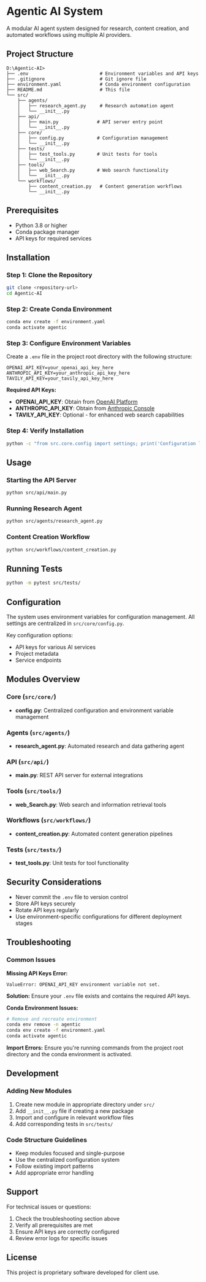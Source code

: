 # Agentic AI System

A modular AI agent system designed for research, content creation, and automated workflows using multiple AI providers.

## Project Structure

```
D:\Agentic-AI>
├── .env                          # Environment variables and API keys
├── .gitignore                    # Git ignore file
├── environment.yaml              # Conda environment configuration
├── README.md                     # This file
└── src/
    ├── agents/
    │   ├── research_agent.py     # Research automation agent
    │   └── __init__.py
    ├── api/
    │   ├── main.py              # API server entry point
    │   └── __init__.py
    ├── core/
    │   ├── config.py            # Configuration management
    │   └── __init__.py
    ├── tests/
    │   ├── test_tools.py        # Unit tests for tools
    │   └── __init__.py
    ├── tools/
    │   ├── web_Search.py        # Web search functionality
    │   └── __init__.py
    └── workflows/
        ├── content_creation.py   # Content generation workflows
        └── __init__.py
```

## Prerequisites

- Python 3.8 or higher
- Conda package manager
- API keys for required services

## Installation

### Step 1: Clone the Repository

```bash
git clone <repository-url>
cd Agentic-AI
```

### Step 2: Create Conda Environment

```bash
conda env create -f environment.yaml
conda activate agentic
```

### Step 3: Configure Environment Variables

Create a `.env` file in the project root directory with the following structure:

```
OPENAI_API_KEY=your_openai_api_key_here
ANTHROPIC_API_KEY=your_anthropic_api_key_here
TAVILY_API_KEY=your_tavily_api_key_here
```

**Required API Keys:**
- **OPENAI_API_KEY**: Obtain from [OpenAI Platform](https://platform.openai.com/api-keys)
- **ANTHROPIC_API_KEY**: Obtain from [Anthropic Console](https://console.anthropic.com/)
- **TAVILY_API_KEY**: Optional - for enhanced web search capabilities

### Step 4: Verify Installation

```bash
python -c "from src.core.config import settings; print('Configuration loaded successfully')"
```

## Usage

### Starting the API Server

```bash
python src/api/main.py
```

### Running Research Agent

```bash
python src/agents/research_agent.py
```

### Content Creation Workflow

```bash
python src/workflows/content_creation.py
```

## Running Tests

```bash
python -m pytest src/tests/
```

## Configuration

The system uses environment variables for configuration management. All settings are centralized in `src/core/config.py`.

Key configuration options:
- API keys for various AI services
- Project metadata
- Service endpoints

## Modules Overview

### Core (`src/core/`)
- **config.py**: Centralized configuration and environment variable management

### Agents (`src/agents/`)
- **research_agent.py**: Automated research and data gathering agent

### API (`src/api/`)
- **main.py**: REST API server for external integrations

### Tools (`src/tools/`)
- **web_Search.py**: Web search and information retrieval tools

### Workflows (`src/workflows/`)
- **content_creation.py**: Automated content generation pipelines

### Tests (`src/tests/`)
- **test_tools.py**: Unit tests for tool functionality

## Security Considerations

- Never commit the `.env` file to version control
- Store API keys securely
- Rotate API keys regularly
- Use environment-specific configurations for different deployment stages

## Troubleshooting

### Common Issues

**Missing API Keys Error:**
```
ValueError: OPENAI_API_KEY environment variable not set.
```
**Solution:** Ensure your `.env` file exists and contains the required API keys.

**Conda Environment Issues:**
```bash
# Remove and recreate environment
conda env remove -n agentic
conda env create -f environment.yaml
conda activate agentic
```

**Import Errors:**
Ensure you're running commands from the project root directory and the conda environment is activated.

## Development

### Adding New Modules

1. Create new module in appropriate directory under `src/`
2. Add `__init__.py` file if creating a new package
3. Import and configure in relevant workflow files
4. Add corresponding tests in `src/tests/`

### Code Structure Guidelines

- Keep modules focused and single-purpose
- Use the centralized configuration system
- Follow existing import patterns
- Add appropriate error handling

## Support

For technical issues or questions:
1. Check the troubleshooting section above
2. Verify all prerequisites are met
3. Ensure API keys are correctly configured
4. Review error logs for specific issues

## License

This project is proprietary software developed for client use.
